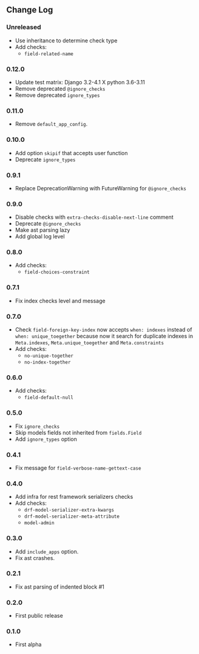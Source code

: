 ## Change Log

### Unreleased

- Use inheritance to determine check type
- Add checks:
  - `field-related-name`

### 0.12.0

- Update test matrix: Django 3.2-4.1 X python 3.6-3.11
- Remove deprecated `@ignore_checks`
- Remove deprecated `ignore_types`

### 0.11.0

- Remove `default_app_config`.

### 0.10.0

- Add option `skipif` that accepts user function
- Deprecate `ignore_types`

### 0.9.1

- Replace DeprecationWarning with FutureWarning for `@ignore_checks`

### 0.9.0

- Disable checks with `extra-checks-disable-next-line` comment
- Deprecate `@ignore_checks`
- Make ast parsing lazy
- Add global log level

### 0.8.0

- Add checks:
  - `field-choices-constraint`

### 0.7.1

- Fix index checks level and message

### 0.7.0

- Check `field-foreign-key-index` now accepts `when: indexes` instead of `when: unique_toegether` because now it search for duplicate indexes in `Meta.indexes`, `Meta.unique_toegether` and `Meta.constraints`
- Add checks:
  - `no-unique-together`
  - `no-index-together`

### 0.6.0

- Add checks:
  - `field-default-null`

### 0.5.0

- Fix `ignore_checks`
- Skip models fields not inherited from `fields.Field`
- Add `ignore_types` option

### 0.4.1

- Fix message for `field-verbose-name-gettext-case`

### 0.4.0

- Add infra for rest framework serializers checks
- Add checks:
  - `drf-model-serializer-extra-kwargs`
  - `drf-model-serializer-meta-attribute`
  - `model-admin`

### 0.3.0

- Add `include_apps` option.
- Fix ast crashes.

### 0.2.1

- Fix ast parsing of indented block #1

### 0.2.0

- First public release

### 0.1.0

- First alpha
